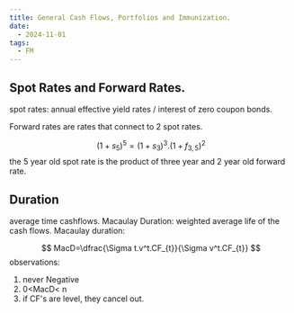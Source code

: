 ```yaml
---
title: General Cash Flows, Portfolios and Immunization.
date:
  - 2024-11-01
tags:
  - FM
---
```

## Spot Rates and Forward Rates.

spot rates: annual effective yield rates / interest of zero coupon bonds.

Forward rates are rates that connect to 2 spot rates.

$$
(1+s_5)^5=(1+s_3)^3.(1+f_{3,5})^2
$$
the 5 year old spot rate is the product of three year and 2 year old forward rate.

## Duration

average time cashflows.
Macaulay Duration:
weighted average life of the cash flows.
Macaulay duration:

$$
MacD=\dfrac{\Sigma t.v^t.CF_{t}}{\Sigma v^t.CF_{t}}
$$observations:
1. never Negative
2. 0<MacD< n
3. if CF's are level, they cancel out.
